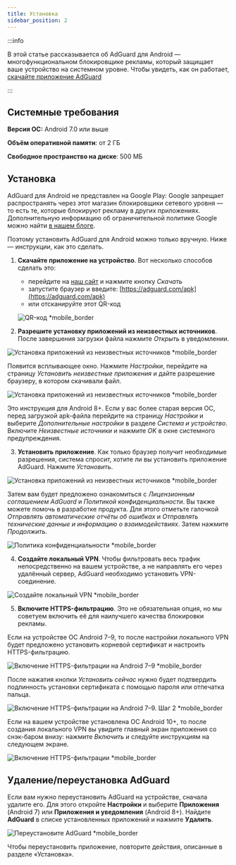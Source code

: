 ```yaml
---
title: Установка
sidebar_position: 2
---
```


:::info

В этой статье рассказывается об AdGuard для Android — многофункциональном блокировщике рекламы, который защищает ваше устройство на системном уровне. Чтобы увидеть, как он работает, [скачайте приложение AdGuard](https://adguard.com/download.html?auto=true)

:::

## Системные требования

**Версия ОС:** Android 7.0 или выше

**Объём оперативной памяти**: от 2 ГБ

**Свободное пространство на диске**: 500 МБ

## Установка

AdGuard для Android не представлен на Google Play: Google запрещает распространять через этот магазин блокировщики сетевого уровня — то есть те, которые блокируют рекламу в других приложениях. Дополнительную информацию об ограничительной политике Google можно найти [ в нашем блоге](https://blog.adguard.com/en/google-removes-adguard-android-app-google-play/).

Поэтому установить AdGuard для Android можно только вручную. Ниже — инструкции, как это сделать.

1. **Скачайте приложение на устройство**. Вот несколько способов сделать это:

    * перейдите на [наш сайт](https://adguard.com/adguard-android/overview.html) и нажмите кнопку *Скачать*
    * запустите браузер и введите: [https://adguard.com/apk](https://adguard.com/apk)
    * или отсканируйте этот QR-код

    ![QR-код *mobile_border](https://cdn.adtidy.org/content/kb/ad_blocker/android/installation/inst_qr.png)

2. **Разрешите установку приложений из неизвестных источников**. После завершения загрузки файла нажмите *Открыть* в уведомлении.

![Установка приложений из неизвестных источников *mobile_border](https://cdn.adtidy.org/content/kb/ad_blocker/android/installation/inst_1.png)

Появится всплывающее окно. Нажмите *Настройки*, перейдите на страницу *Установить неизвестные приложения* и дайте разрешение браузеру, в котором скачивали файл.

![Установка приложений из неизвестных источников *mobile_border](https://cdn.adtidy.org/content/kb/ad_blocker/android/installation/inst_3.png)

Это инструкция для Android 8+. Если у вас более старая версия ОС, перед загрузкой apk-файла перейдите на страницу *Настройки* и выберите *Дополнительные настройки* в разделе *Система и устройство*. Включите *Неизвестные источники* и нажмите *OK* в окне системного предупреждения.

3. **Установить приложение**. Как только браузер получит необходимые разрешения, система спросит, хотите ли вы установить приложение AdGuard. Нажмите *Установить*.

![Установка приложений из неизвестных источников *mobile_border](https://cdn.adtidy.org/content/kb/ad_blocker/android/installation/inst_4.png)

Затем вам будет предложено ознакомиться с *Лицензионным соглашением AdGuard* и *Политикой конфиденциальности*. Вы также можете помочь в разработке продукта. Для этого отметьте галочкой *Отправлять автоматические отчёты об ошибках* и *Отправлять технические данные и информацию о взаимодействиях*. Затем нажмите *Продолжить*.

![Политика конфиденциальности *mobile_border](https://cdn.adtidy.org/content/kb/ad_blocker/android/installation/fl_3.png)

4. **Создайте локальный VPN**. Чтобы фильтровать весь трафик непосредственно на вашем устройстве, а не направлять его через удалённый сервер, AdGuard необходимо установить VPN-соединение.

![Создайте локальный VPN *mobile_border](https://cdn.adtidy.org/content/kb/ad_blocker/android/installation/fl_2.png)

5. **Включите HTTPS-фильтрацию**. Это не обязательная опция, но мы советуем включить её для наилучшего качества блокировки рекламы.

Если на устройстве ОС Android 7–9, то после настройки локального VPN будет предложено установить корневой сертификат и настроить HTTPS-фильтрацию.

![Включение HTTPS-фильтрации на Android 7–9 *mobile_border](https://cdn.adtidy.org/content/kb/ad_blocker/android/installation/cert_1.jpg)

После нажатия кнопки *Установить сейчас* нужно будет подтвердить подлинность установки сертификата с помощью пароля или отпечатка пальца.

![Включение HTTPS-фильтрации на Android 7–9. Шаг 2 *mobile_border](https://cdn.adtidy.org/content/kb/ad_blocker/android/installation/cert_2.jpg)

Если на вашем устройстве установлена ОС Android 10+, то после создания локального VPN вы увидите главный экран приложения со снэк-баром внизу: нажмите *Включить* и следуйте инструкциям на следующем экране.

![Включение HTTPS-фильтрации *mobile_border](https://cdn.adtidy.org/content/kb/ad_blocker/android/installation/fl_5.png)

## Удаление/переустановка AdGuard

Если вам нужно переустановить AdGuard на устройстве, сначала удалите его. Для этого откройте **Настройки** и выберите **Приложения** (Android 7) или **Приложения и уведомления** (Android 8+). Найдите **AdGuard** в списке установленных приложений и нажмите **Удалить**.

![Переустановите AdGuard *mobile_border](https://cdn.adtidy.org/content/kb/ad_blocker/android/installation/inst_4.png)

Чтобы переустановить приложение, повторите действия, описанные в разделе «Установка».
